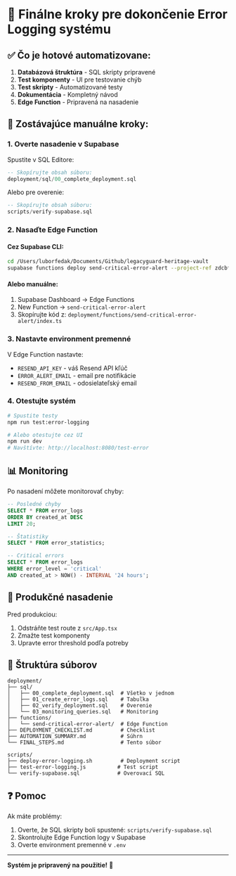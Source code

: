 # 🎯 Finálne kroky pre dokončenie Error Logging systému

## ✅ Čo je hotové automatizovane:

1. **Databázová štruktúra** - SQL skripty pripravené
2. **Test komponenty** - UI pre testovanie chýb
3. **Test skripty** - Automatizované testy
4. **Dokumentácia** - Kompletný návod
5. **Edge Function** - Pripravená na nasadenie

## 🔧 Zostávajúce manuálne kroky:

### 1. Overte nasadenie v Supabase

Spustite v SQL Editore:

```sql
-- Skopírujte obsah súboru:
deployment/sql/00_complete_deployment.sql
```

Alebo pre overenie:

```sql
-- Skopírujte obsah súboru:
scripts/verify-supabase.sql
```

### 2. Nasaďte Edge Function

#### Cez Supabase CLI:

```bash
cd /Users/luborfedak/Documents/Github/legacyguard-heritage-vault
supabase functions deploy send-critical-error-alert --project-ref zdcbfsyegttwpfrfjkfn
```

#### Alebo manuálne:

1. Supabase Dashboard → Edge Functions
2. New Function → `send-critical-error-alert`
3. Skopírujte kód z: `deployment/functions/send-critical-error-alert/index.ts`

### 3. Nastavte environment premenné

V Edge Function nastavte:

- `RESEND_API_KEY` - váš Resend API kľúč
- `ERROR_ALERT_EMAIL` - email pre notifikácie
- `RESEND_FROM_EMAIL` - odosielateľský email

### 4. Otestujte systém

```bash
# Spustite testy
npm run test:error-logging

# Alebo otestujte cez UI
npm run dev
# Navštívte: http://localhost:8080/test-error
```

## 📊 Monitoring

Po nasadení môžete monitorovať chyby:

```sql
-- Posledné chyby
SELECT * FROM error_logs
ORDER BY created_at DESC
LIMIT 20;

-- Štatistiky
SELECT * FROM error_statistics;

-- Critical errors
SELECT * FROM error_logs
WHERE error_level = 'critical'
AND created_at > NOW() - INTERVAL '24 hours';
```

## 🚀 Produkčné nasadenie

Pred produkciou:

1. Odstráňte test route z `src/App.tsx`
2. Zmažte test komponenty
3. Upravte error threshold podľa potreby

## 📁 Štruktúra súborov

```
deployment/
├── sql/
│   ├── 00_complete_deployment.sql  # Všetko v jednom
│   ├── 01_create_error_logs.sql    # Tabuľka
│   ├── 02_verify_deployment.sql    # Overenie
│   └── 03_monitoring_queries.sql   # Monitoring
├── functions/
│   └── send-critical-error-alert/  # Edge Function
├── DEPLOYMENT_CHECKLIST.md         # Checklist
├── AUTOMATION_SUMMARY.md           # Súhrn
└── FINAL_STEPS.md                  # Tento súbor

scripts/
├── deploy-error-logging.sh         # Deployment script
├── test-error-logging.js          # Test script
└── verify-supabase.sql            # Overovací SQL
```

## ❓ Pomoc

Ak máte problémy:

1. Overte, že SQL skripty boli spustené: `scripts/verify-supabase.sql`
2. Skontrolujte Edge Function logy v Supabase
3. Overte environment premenné v `.env`

---

**Systém je pripravený na použitie!** 🎉

